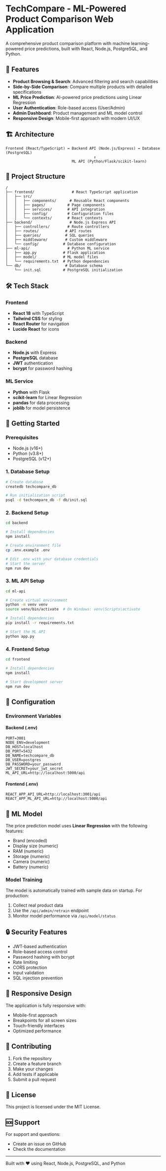 # TechCompare - ML-Powered Product Comparison Web Application

A comprehensive product comparison platform with machine learning-powered price predictions, built with React, Node.js, PostgreSQL, and Python.

## 🚀 Features

- **Product Browsing & Search**: Advanced filtering and search capabilities
- **Side-by-Side Comparison**: Compare multiple products with detailed specifications
- **ML Price Prediction**: AI-powered price predictions using Linear Regression
- **User Authentication**: Role-based access (User/Admin)
- **Admin Dashboard**: Product management and ML model control
- **Responsive Design**: Mobile-first approach with modern UI/UX

## 🏗️ Architecture

```
Frontend (React/TypeScript) ↔ Backend API (Node.js/Express) ↔ Database (PostgreSQL)
                                        ↕
                              ML API (Python/Flask/scikit-learn)
```

## 📁 Project Structure

```
/
├── frontend/                 # React TypeScript application
│   ├── src/
│   │   ├── components/      # Reusable React components
│   │   ├── pages/          # Page components
│   │   ├── services/       # API integration
│   │   ├── config/         # Configuration files
│   │   └── contexts/       # React contexts
├── backend/                 # Node.js Express API
│   ├── controllers/        # Route controllers
│   ├── routes/            # API routes
│   ├── queries/           # SQL queries
│   ├── middleware/        # Custom middleware
│   └── config/           # Database configuration
├── ml-api/                 # Python ML service
│   ├── app.py            # Flask application
│   ├── model/            # ML model files
│   └── requirements.txt  # Python dependencies
└── db/                    # Database schema
    └── init.sql          # PostgreSQL initialization
```

## 🛠️ Tech Stack

### Frontend
- **React 18** with TypeScript
- **Tailwind CSS** for styling
- **React Router** for navigation
- **Lucide React** for icons

### Backend
- **Node.js** with Express
- **PostgreSQL** database
- **JWT** authentication
- **bcrypt** for password hashing

### ML Service
- **Python** with Flask
- **scikit-learn** for Linear Regression
- **pandas** for data processing
- **joblib** for model persistence

## 🚀 Getting Started

### Prerequisites
- Node.js (v16+)
- Python (v3.8+)
- PostgreSQL (v12+)

### 1. Database Setup

```bash
# Create database
createdb techcompare_db

# Run initialization script
psql -d techcompare_db -f db/init.sql
```

### 2. Backend Setup

```bash
cd backend

# Install dependencies
npm install

# Create environment file
cp .env.example .env

# Edit .env with your database credentials
# Start the server
npm run dev
```

### 3. ML API Setup

```bash
cd ml-api

# Create virtual environment
python -m venv venv
source venv/bin/activate  # On Windows: venv\Scripts\activate

# Install dependencies
pip install -r requirements.txt

# Start the ML API
python app.py
```

### 4. Frontend Setup

```bash
cd frontend

# Install dependencies
npm install

# Start development server
npm run dev
```

## 🔧 Configuration

### Environment Variables

#### Backend (.env)
```env
PORT=3001
NODE_ENV=development
DB_HOST=localhost
DB_PORT=5432
DB_NAME=techcompare_db
DB_USER=postgres
DB_PASSWORD=your_password
JWT_SECRET=your_jwt_secret
ML_API_URL=http://localhost:5000/api
```

#### Frontend (.env)
```env
REACT_APP_API_URL=http://localhost:3001/api
REACT_APP_ML_API_URL=http://localhost:5000/api
```

## 🤖 ML Model

The price prediction model uses **Linear Regression** with the following features:
- Brand (encoded)
- Display size (numeric)
- RAM (numeric)
- Storage (numeric)
- Camera (numeric)
- Battery (numeric)

### Model Training
The model is automatically trained with sample data on startup. For production:

1. Collect real product data
2. Use the `/api/admin/retrain` endpoint
3. Monitor model performance via `/api/model/status`

## 🔒 Security Features

- JWT-based authentication
- Role-based access control
- Password hashing with bcrypt
- Rate limiting
- CORS protection
- Input validation
- SQL injection prevention

## 📱 Responsive Design

The application is fully responsive with:
- Mobile-first approach
- Breakpoints for all screen sizes
- Touch-friendly interfaces
- Optimized performance

## 🤝 Contributing

1. Fork the repository
2. Create a feature branch
3. Make your changes
4. Add tests if applicable
5. Submit a pull request

## 📄 License

This project is licensed under the MIT License.

## 🆘 Support

For support and questions:
- Create an issue on GitHub
- Check the documentation

---

Built with ❤️ using React, Node.js, PostgreSQL, and Python
